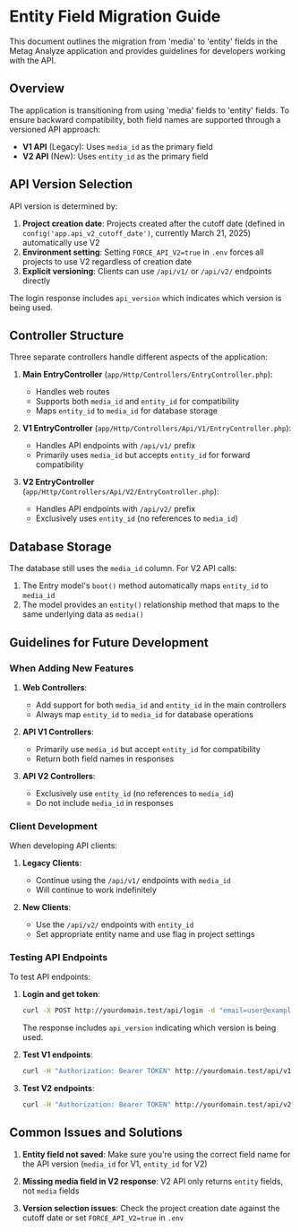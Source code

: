 # Entity Field Migration Guide

This document outlines the migration from 'media' to 'entity' fields in the Metag Analyze application and provides guidelines for developers working with the API.

## Overview

The application is transitioning from using 'media' fields to 'entity' fields. To ensure backward compatibility, both field names are supported through a versioned API approach:

- **V1 API** (Legacy): Uses `media_id` as the primary field
- **V2 API** (New): Uses `entity_id` as the primary field

## API Version Selection

API version is determined by:

1. **Project creation date**: Projects created after the cutoff date (defined in `config('app.api_v2_cutoff_date')`, currently March 21, 2025) automatically use V2
2. **Environment setting**: Setting `FORCE_API_V2=true` in `.env` forces all projects to use V2 regardless of creation date
3. **Explicit versioning**: Clients can use `/api/v1/` or `/api/v2/` endpoints directly

The login response includes `api_version` which indicates which version is being used.

## Controller Structure

Three separate controllers handle different aspects of the application:

1. **Main EntryController** (`app/Http/Controllers/EntryController.php`):
   - Handles web routes
   - Supports both `media_id` and `entity_id` for compatibility
   - Maps `entity_id` to `media_id` for database storage

2. **V1 EntryController** (`app/Http/Controllers/Api/V1/EntryController.php`):
   - Handles API endpoints with `/api/v1/` prefix
   - Primarily uses `media_id` but accepts `entity_id` for forward compatibility

3. **V2 EntryController** (`app/Http/Controllers/Api/V2/EntryController.php`):
   - Handles API endpoints with `/api/v2/` prefix
   - Exclusively uses `entity_id` (no references to `media_id`)

## Database Storage

The database still uses the `media_id` column. For V2 API calls:

1. The Entry model's `boot()` method automatically maps `entity_id` to `media_id`
2. The model provides an `entity()` relationship method that maps to the same underlying data as `media()`

## Guidelines for Future Development

### When Adding New Features

1. **Web Controllers**:
   - Add support for both `media_id` and `entity_id` in the main controllers
   - Always map `entity_id` to `media_id` for database operations

2. **API V1 Controllers**:
   - Primarily use `media_id` but accept `entity_id` for compatibility
   - Return both field names in responses

3. **API V2 Controllers**:
   - Exclusively use `entity_id` (no references to `media_id`)
   - Do not include `media_id` in responses

### Client Development

When developing API clients:

1. **Legacy Clients**:
   - Continue using the `/api/v1/` endpoints with `media_id`
   - Will continue to work indefinitely

2. **New Clients**:
   - Use the `/api/v2/` endpoints with `entity_id`
   - Set appropriate entity name and use flag in project settings

### Testing API Endpoints

To test API endpoints:

1. **Login and get token**:
   ```bash
   curl -X POST http://yourdomain.test/api/login -d "email=user@example.com&password=password"
   ```
   The response includes `api_version` indicating which version is being used.

2. **Test V1 endpoints**:
   ```bash
   curl -H "Authorization: Bearer TOKEN" http://yourdomain.test/api/v1/...
   ```

3. **Test V2 endpoints**:
   ```bash
   curl -H "Authorization: Bearer TOKEN" http://yourdomain.test/api/v2/...
   ```

## Common Issues and Solutions

1. **Entity field not saved**: Make sure you're using the correct field name for the API version (`media_id` for V1, `entity_id` for V2)

2. **Missing media field in V2 response**: V2 API only returns `entity` fields, not `media` fields

3. **Version selection issues**: Check the project creation date against the cutoff date or set `FORCE_API_V2=true` in `.env`
